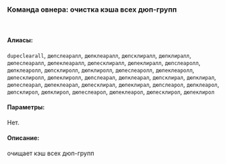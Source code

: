 ### **Команда овнера: очистка кэша всех дюп-групп**
<br>

#### **Алиасы**:
`dupeclearall`, `дюпслеаралл`, `дюпклеаралл`, `дюпсклиралл`, `дюпклиралл`, `дюпеслеаралл`, `дюпеклеаралл`, `дюпесклиралл`, `дюпеклиралл`, `дюпслеаролл`, `дюпклеаролл`, `дюпсклиролл`, `дюпклиролл`, `дюпеслеаролл`, `дюпеклеаролл`, `дюпесклиролл`, `дюпеклиролл`, `дюпслеарал`, `дюпклеарал`, `дюпсклирал`, `дюпклирал`, `дюпеслеарал`, `дюпеклеарал`, `дюпесклирал`, `дюпеклирал`, `дюпслеарол`, `дюпклеарол`, `дюпсклирол`, `дюпклирол`, `дюпеслеарол`, `дюпеклеарол`, `дюпесклирол`, `дюпеклирол`


#### **Параметры**:
Нет.


#### **Описание**:
очищает кэш всех дюп-групп
